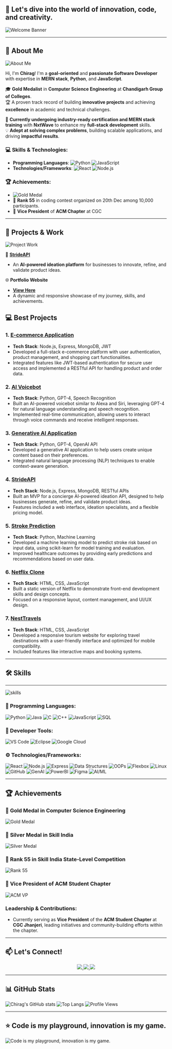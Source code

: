 ## 🌟 Let's dive into the world of innovation, code, and creativity.

![Welcome Banner](https://user-images.githubusercontent.com/74038190/212748842-9fcbad5b-6173-4175-8a61-521f3dbb7514.gif)

---

## 🌟 About Me

![About Me](https://res.cloudinary.com/dlyctssmy/image/upload/c_fit,h_469,w_434/v1735753291/WhatsApp_Image_2024-04-16_at_21.54.47_758a24ea_ya4kl8.jpg)

Hi, I'm **Chirag**! I'm a **goal-oriented** and **passionate Software Developer** with expertise in **MERN stack**, **Python**, and **JavaScript**. 

🎓 **Gold Medalist** in **Computer Science Engineering** at **Chandigarh Group of Colleges**.  
🏆 A proven track record of building **innovative projects** and achieving **excellence** in academic and technical challenges.

🔧 **Currently undergoing industry-ready certification and MERN stack training** with **NxtWave** to enhance my **full-stack development** skills.  
💡 **Adept at solving complex problems**, building scalable applications, and driving **impactful results**.

### 💻 Skills & Technologies:
- **Programming Languages**: ![Python](https://img.shields.io/badge/-Python-3776AB?style=flat&logo=python&logoColor=white) ![JavaScript](https://img.shields.io/badge/-JavaScript-F7DF1E?style=flat&logo=javascript&logoColor=black)
- **Technologies/Frameworks**: ![React](https://img.shields.io/badge/-React-61DAFB?style=flat&logo=react&logoColor=black) ![Node.js](https://img.shields.io/badge/-Node.js-339933?style=flat&logo=node.js&logoColor=white)

### 🏆 Achievements:
- ![Gold Medal](https://img.shields.io/badge/-Gold%20Medalist-FFD700?style=flat&logo=medal&logoColor=white)
- 🥇 **Rank 55** in coding contest organized on 20th Dec among 10,000 participants.
- 💼 **Vice President** of **ACM Chapter** at CGC

---
## 💼 Projects & Work

![Project Work](https://user-images.githubusercontent.com/74038190/229223263-cf2e4b07-2615-4f87-9c38-e37600f8381a.gif)


🚀 **[StrideAPI](https://strideapi.wegic.app/)**  
- An **AI-powered ideation platform** for businesses to innovate, refine, and validate product ideas.

🌐 **Portfolio Website**  
- **[View Here](https://chiragsahni093.netlify.app/)**  
- A dynamic and responsive showcase of my journey, skills, and achievements.

## 💻 Best Projects
### 1. **[E-commerce Application](https://chiragtech.ccbp.tech/)**
   - **Tech Stack**: Node.js, Express, MongoDB, JWT
   - Developed a full-stack e-commerce platform with user authentication, product management, and shopping cart functionalities.
   - Integrated features like JWT-based authentication for secure user access and implemented a RESTful API for handling product and order data.

### 2. **[AI Voicebot](https://github.com/chiragSahani/AI_Voice_Alexa.git)**
   - **Tech Stack**: Python, GPT-4, Speech Recognition
   - Built an AI-powered voicebot similar to Alexa and Siri, leveraging GPT-4 for natural language understanding and speech recognition.
   - Implemented real-time communication, allowing users to interact through voice commands and receive intelligent responses.

### 3. **[Generative AI Application](https://aichiragbot.ccbp.tech/)**
   - **Tech Stack**: Python, GPT-4, OpenAI API
   - Developed a generative AI application to help users create unique content based on their preferences.
   - Integrated natural language processing (NLP) techniques to enable context-aware generation.

### 4. **[StrideAPI](https://strideapi.wegic.app/)**
   - **Tech Stack**: Node.js, Express, MongoDB, RESTful APIs
   - Built an MVP for a concierge AI-powered ideation API, designed to help businesses generate, refine, and validate product ideas.
   - Features included a web interface, ideation specialists, and a flexible pricing model.

### 5. **[Stroke Prediction](https://github.com/chiragSahani/Heart_disease.git)**
   - **Tech Stack**: Python, Machine Learning
   - Developed a machine learning model to predict stroke risk based on input data, using scikit-learn for model training and evaluation.
   - Improved healthcare outcomes by providing early predictions and recommendations based on user data.

### 6. **[Netflix Clone](https://netchir95.ccbp.tech/)**
   - **Tech Stack**: HTML, CSS, JavaScript
   - Built a static version of Netflix to demonstrate front-end development skills and design concepts.
   - Focused on a responsive layout, content management, and UI/UX design.

### 7. **[NestTravels](https://nesttravels.ccbp.tech/)**
   - **Tech Stack**: HTML, CSS, JavaScript
   - Developed a responsive tourism website for exploring travel destinations with a user-friendly interface and optimized for mobile compatibility.
   - Included features like interactive maps and booking systems.

---
## 🛠️ Skills

---


![skills](https://user-images.githubusercontent.com/74038190/213910845-af37a709-8995-40d6-be59-724526e3c3d7.gif)

### 🎯 Programming Languages:
![Python](https://img.shields.io/badge/-Python-3776AB?style=flat&logo=python&logoColor=white) ![Java](https://img.shields.io/badge/-Java-007396?style=flat&logo=java&logoColor=white) ![C](https://img.shields.io/badge/-C-A8B9CC?style=flat&logo=c&logoColor=white) ![C++](https://img.shields.io/badge/-C++-00599C?style=flat&logo=cplusplus&logoColor=white) ![JavaScript](https://img.shields.io/badge/-JavaScript-F7DF1E?style=flat&logo=javascript&logoColor=black) ![SQL](https://img.shields.io/badge/-SQL-4479A1?style=flat&logo=sqlite&logoColor=white)

### 🎨 Developer Tools:
![VS Code](https://img.shields.io/badge/-VS%20Code-007ACC?style=flat&logo=visualstudiocode&logoColor=white) ![Eclipse](https://img.shields.io/badge/-Eclipse-2C2255?style=flat&logo=eclipse&logoColor=white) ![Google Cloud](https://img.shields.io/badge/-Google%20Cloud-4285F4?style=flat&logo=googlecloud&logoColor=white)

### ⚙️ Technologies/Frameworks:
![React](https://img.shields.io/badge/-React-61DAFB?style=flat&logo=react&logoColor=black) ![Node.js](https://img.shields.io/badge/-Node.js-339933?style=flat&logo=node.js&logoColor=white) ![Express](https://img.shields.io/badge/-Express-000000?style=flat&logo=express&logoColor=white) ![Data Structures](https://img.shields.io/badge/-Data%20Structures-FFD700?style=flat&logo=data%20structures&logoColor=white) ![OOPs](https://img.shields.io/badge/-OOPs-008080?style=flat&logo=java&logoColor=white) ![Flexbox](https://img.shields.io/badge/-Flexbox-FF69B4?style=flat&logo=css3&logoColor=white) ![Linux](https://img.shields.io/badge/-Linux-FCC624?style=flat&logo=linux&logoColor=white) ![GitHub](https://img.shields.io/badge/-GitHub-181717?style=flat&logo=github&logoColor=white) ![GenAI](https://img.shields.io/badge/-GenAI-800080?style=flat&logo=ai&logoColor=white) ![PowerBI](https://img.shields.io/badge/-PowerBI-F2C811?style=flat&logo=powerbi&logoColor=white) ![Figma](https://img.shields.io/badge/-Figma-F24E1E?style=flat&logo=figma&logoColor=white) ![AI/ML](https://img.shields.io/badge/-AI%2FML-00B140?style=flat&logo=ai&logoColor=white)

---
## 🏆 Achievements
### 🥇 **Gold Medal in Computer Science Engineering**
![Gold Medal](https://img.shields.io/badge/-Gold%20Medal-FFD700?style=flat&logo=medal&logoColor=white)

### 🥈 **Silver Medal in Skill India**
![Silver Medal](https://img.shields.io/badge/-Silver%20Medal-C0C0C0?style=flat&logo=medal&logoColor=white)

### 🎯 **Rank 55 in Skill India State-Level Competition**
![Rank 55](https://img.shields.io/badge/-Rank%2055-00BFFF?style=flat&logo=trophy&logoColor=white)

### 💼 **Vice President of ACM Student Chapter**
![ACM VP](https://img.shields.io/badge/-VP%20of%20ACM%20Chapter-009C73?style=flat&logo=acm&logoColor=white)

### Leadership & Contributions:
- Currently serving as **Vice President** of the **ACM Student Chapter** at **CGC Jhanjeri**, leading initiatives and community-building efforts within the chapter.

---
## 📫 Let's Connect!
<p align="center">
  <a href="https://www.linkedin.com/in/chiragsahani/" target="_blank">
    <img src="https://img.shields.io/badge/LinkedIn-Connect-blue?style=for-the-badge&logo=linkedin" />
  </a>
  <a href="mailto:chiragsahani093@gmail.com" target="_blank">
    <img src="https://img.shields.io/badge/Email-Contact-red?style=for-the-badge&logo=gmail" />
  </a>
  <a href="https://github.com/chiragSahani" target="_blank">
    <img src="https://img.shields.io/badge/GitHub-Follow-black?style=for-the-badge&logo=github" />
  </a>
</p>

---

## 📊 GitHub Stats
![Chirag's GitHub stats](https://github-readme-stats.vercel.app/api?username=chiragSahani&show_icons=true&theme=radical)
![Top Langs](https://github-readme-stats.vercel.app/api/top-langs/?username=chiragSahani&layout=compact&theme=radical)
![Profile Views](https://komarev.com/ghpvc/?username=chiragSahani&color=blue)

---

## ⭐ **Code is my playground, innovation is my game.**

![Code is my playground, innovation is my game.](https://user-images.githubusercontent.com/74038190/212750999-42ff8a64-dad8-4772-9648-849968543991.gif)





